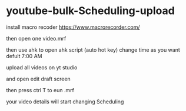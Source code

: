# youtube-bulk-Scheduling-upload

install macro recoder 
https://www.macrorecorder.com/

then open one video.mrf

then use ahk to open ahk script (auto hot key)
change time as you want 
defult 7:00 AM

upload all videos on yt studio 

and open edit draft screen 

then press ctrl T to eun .mrf 

your video details will start changing Scheduling
